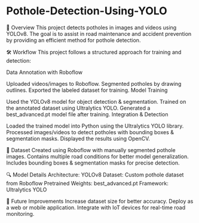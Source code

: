 # Pothole-Detection-Using-YOLO

📌 Overview
This project detects potholes in images and videos using YOLOv8. The goal is to assist in road maintenance and accident prevention by providing an efficient method for pothole detection.

🛠️ Workflow
This project follows a structured approach for training and detection:

Data Annotation with Roboflow

Uploaded videos/images to Roboflow.
Segmented potholes by drawing outlines.
Exported the labeled dataset for training.
Model Training

Used the YOLOv8 model for object detection & segmentation.
Trained on the annotated dataset using Ultralytics YOLO.
Generated a best_advanced.pt model file after training.
Integration & Detection

Loaded the trained model into Python using the Ultralytics YOLO library.
Processed images/videos to detect potholes with bounding boxes & segmentation masks.
Displayed the results using OpenCV.


📁 Dataset
Created using Roboflow with manually segmented pothole images.
Contains multiple road conditions for better model generalization.
Includes bounding boxes & segmentation masks for precise detection.

🔍 Model Details
Architecture: YOLOv8
Dataset: Custom pothole dataset from Roboflow
Pretrained Weights: best_advanced.pt
Framework: Ultralytics YOLO

📝 Future Improvements
Increase dataset size for better accuracy.
Deploy as a web or mobile application.
Integrate with IoT devices for real-time road monitoring.
